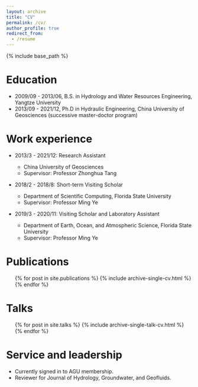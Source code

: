 ```yaml
---
layout: archive
title: "CV"
permalink: /cv/
author_profile: true
redirect_from:
  - /resume
---
```


{% include base_path %}

Education
======
* 2009/09 - 2013/06, B.S. in Hydrology and Water Resources Engineering, Yangtze University
* 2013/09 - 2021/12, Ph.D in Hydraulic Engineering, China University of Geosciences (successive master-doctor program)

Work experience
======
* 2013/3 - 2021/12: Research Assistant
  * China University of Geosciences
  * Supervisor: Professor Zhonghua Tang
  
* 2018/2 - 2018/8: Short-term Visiting Scholar
  * Department of Scientific Computing, Florida State University
  * Supervisor: Professor Ming Ye

* 2019/3 - 2020/11: Visiting Scholar and Laboratory Assistant
  * Department of Earth, Ocean, and Atmospheric Science, Florida State University
  * Supervisor: Professor Ming Ye

Publications
======
  <ul>{% for post in site.publications %}
    {% include archive-single-cv.html %}
  {% endfor %}</ul>
  
Talks
======
  <ul>{% for post in site.talks %}
    {% include archive-single-talk-cv.html %}
  {% endfor %}</ul>
  
Service and leadership
======
* Currently signed in to AGU membership.
* Reviewer for Journal of Hydrology, Groundwater, and Geofluids.
